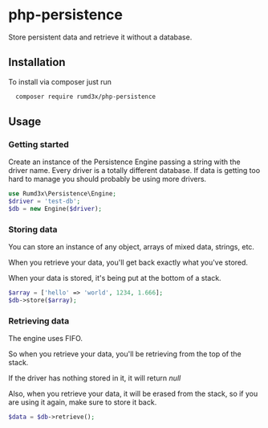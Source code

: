 # php-persistence
Store persistent data and retrieve it without a database.

## Installation
To install via composer just run
```sh
  composer require rumd3x/php-persistence
```

## Usage
### Getting started
Create an instance of the Persistence Engine passing a string with the driver name.
Every driver is a totally different database.
If data is getting too hard to manage you should probably be using more drivers.

```php
use Rumd3x\Persistence\Engine;
$driver = 'test-db';
$db = new Engine($driver);
```

### Storing data
You can store an instance of any object, arrays of mixed data, strings, etc.

When you retrieve your data, you'll get back exactly what you've stored.

When your data is stored, it's being put at the bottom of a stack.
```php
$array = ['hello' => 'world', 1234, 1.666];
$db->store($array);
```

### Retrieving data
The engine uses FIFO.

So when you retrieve your data, you'll be retrieving from the top of the stack.

If the driver has nothing stored in it, it will return _null_

Also, when you retrieve your data, it will be erased from the stack, so if you are using it again, make sure to store it back.
```php
$data = $db->retrieve();
```
